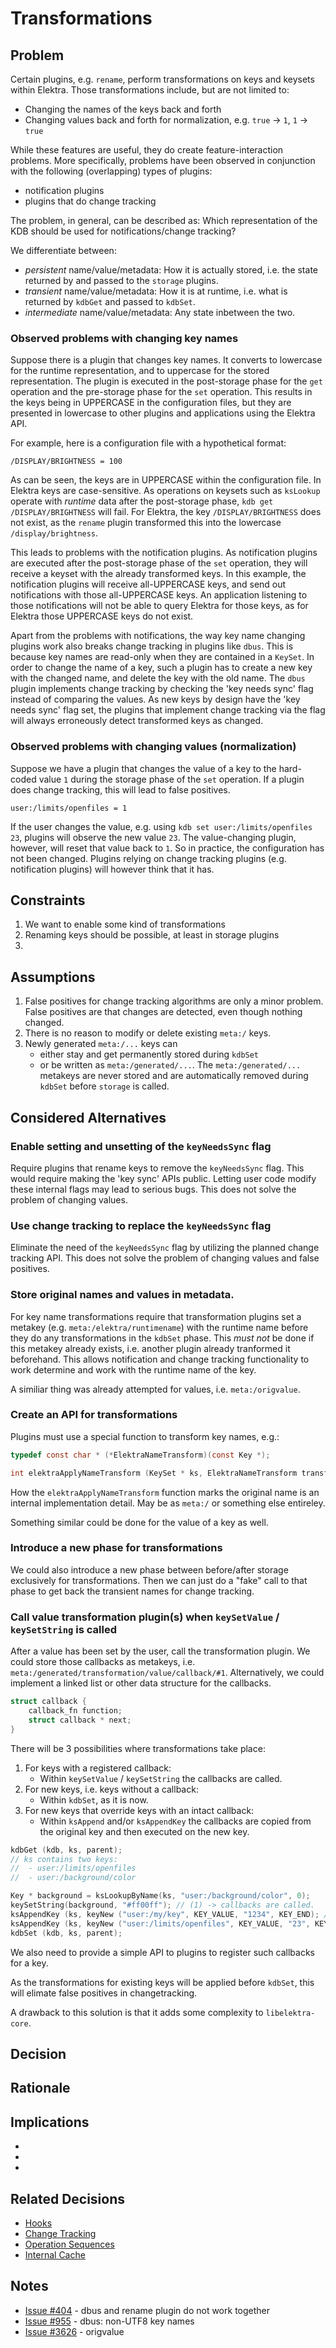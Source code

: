 # Transformations

## Problem

Certain plugins, e.g. `rename`, perform transformations on keys and keysets within Elektra.
Those transformations include, but are not limited to:

- Changing the names of the keys back and forth
- Changing values back and forth for normalization, e.g. `true` -> `1`, `1` -> `true`

While these features are useful, they do create feature-interaction problems.
More specifically, problems have been observed in conjunction with the following (overlapping) types of plugins:

- notification plugins
- plugins that do change tracking

The problem, in general, can be described as: Which representation of the KDB should be used for notifications/change tracking?

We differentiate between:

- _persistent_ name/value/metadata: How it is actually stored, i.e. the state returned by and passed to the `storage` plugins.
- _transient_ name/value/metadata: How it is at runtime, i.e. what is returned by `kdbGet` and passed to `kdbSet`.
- _intermediate_ name/value/metadata: Any state inbetween the two.

### Observed problems with changing key names

Suppose there is a plugin that changes key names.
It converts to lowercase for the runtime representation, and to uppercase for the stored representation.
The plugin is executed in the post-storage phase for the `get` operation and the pre-storage phase for the `set` operation.
This results in the keys being in UPPERCASE in the configuration files, but they are presented in lowercase to other plugins and applications using the Elektra API.

For example, here is a configuration file with a hypothetical format:

```
/DISPLAY/BRIGHTNESS = 100
```

As can be seen, the keys are in UPPERCASE within the configuration file.
In Elektra keys are case-sensitive.
As operations on keysets such as `ksLookup` operate with _runtime_ data after the post-storage phase, `kdb get /DISPLAY/BRIGHTNESS` will fail.
For Elektra, the key `/DISPLAY/BRIGHTNESS` does not exist, as the `rename` plugin transformed this into the lowercase `/display/brightness`.

This leads to problems with the notification plugins.
As notification plugins are executed after the post-storage phase of the `set` operation, they will receive a keyset with the already transformed keys.
In this example, the notification plugins will receive all-UPPERCASE keys, and send out notifications with those all-UPPERCASE keys.
An application listening to those notifications will not be able to query Elektra for those keys, as for Elektra those UPPERCASE keys do not exist.

Apart from the problems with notifications, the way key name changing plugins work also breaks change tracking in plugins like `dbus`.
This is because key names are read-only when they are contained in a `KeySet`.
In order to change the name of a key, such a plugin has to create a new key with the changed name, and delete the key with the old name.
The `dbus` plugin implements change tracking by checking the 'key needs sync' flag instead of comparing the values.
As new keys by design have the 'key needs sync' flag set, the plugins that implement change tracking via the flag will always erroneously detect transformed keys as changed.

### Observed problems with changing values (normalization)

Suppose we have a plugin that changes the value of a key to the hard-coded value `1` during the storage phase of the `set` operation.
If a plugin does change tracking, this will lead to false positives.

```
user:/limits/openfiles = 1
```

If the user changes the value, e.g. using `kdb set user:/limits/openfiles 23`, plugins will observe the new value `23`.
The value-changing plugin, however, will reset that value back to `1`.
So in practice, the configuration has not been changed.
Plugins relying on change tracking plugins (e.g. notification plugins) will however think that it has.

## Constraints

1. We want to enable some kind of transformations
2. Renaming keys should be possible, at least in storage plugins
3.

## Assumptions

1. False positives for change tracking algorithms are only a minor problem.
   False positives are that changes are detected, even though nothing changed.
2. There is no reason to modify or delete existing `meta:/` keys.
3. Newly generated `meta:/...` keys can
   - either stay and get permanently stored during `kdbSet`
   - or be written as `meta:/generated/...`.
     The `meta:/generated/...` metakeys are never stored and are automatically removed during `kdbSet` before `storage` is called.

## Considered Alternatives

### Enable setting and unsetting of the `keyNeedsSync` flag

Require plugins that rename keys to remove the `keyNeedsSync` flag.
This would require making the 'key sync' APIs public.
Letting user code modify these internal flags may lead to serious bugs.
This does not solve the problem of changing values.

### Use change tracking to replace the `keyNeedsSync` flag

Eliminate the need of the `keyNeedsSync` flag by utilizing the planned change tracking API.
This does not solve the problem of changing values and false positives.

### Store original names and values in metadata.

For key name transformations require that transformation plugins set a metakey (e.g. `meta:/elektra/runtimename`) with the runtime name before they do any transformations in the `kdbSet` phase.
This _must not_ be done if this metakey already exists, i.e. another plugin already tranformed it beforehand.
This allows notification and change tracking functionality to work determine and work with the runtime name of the key.

A similiar thing was already attempted for values, i.e. `meta:/origvalue`.

### Create an API for transformations

Plugins must use a special function to transform key names, e.g.:

```c
typedef const char * (*ElektraNameTransform)(const Key *);

int elektraApplyNameTransform (KeySet * ks, ElektraNameTransform transform);
```

How the `elektraApplyNameTransform` function marks the original name is an internal implementation detail.
May be as `meta:/` or something else entireley.

Something similar could be done for the value of a key as well.

### Introduce a new phase for transformations

We could also introduce a new phase between before/after storage exclusively for transformations.
Then we can just do a "fake" call to that phase to get back the transient names for change tracking.

### Call value transformation plugin(s) when `keySetValue` / `keySetString` is called

After a value has been set by the user, call the transformation plugin.
We could store those callbacks as metakeys, i.e. `meta:/generated/transformation/value/callback/#1`.
Alternatively, we could implement a linked list or other data structure for the callbacks.

```c
struct callback {
    callback_fn function;
    struct callback * next;
}
```

There will be 3 possibilities where transformations take place:

1. For keys with a registered callback: 
   - Within `keySetValue` / `keySetString` the callbacks are called.
2. For new keys, i.e. keys without a callback: 
   - Within `kdbSet`, as it is now.
3. For new keys that override keys with an intact callback:
   - Within `ksAppend` and/or `ksAppendKey` the callbacks are copied from the original key and then executed on the new key.


```c
kdbGet (kdb, ks, parent);
// ks contains two keys: 
//  - user:/limits/openfiles
//  - user:/background/color

Key * background = ksLookupByName(ks, "user:/background/color", 0);
keySetString(background, "#ff00ff"); // (1) -> callbacks are called.
ksAppendKey (ks, keyNew ("user:/my/key", KEY_VALUE, "1234", KEY_END); // (2) -> transformation will happen inside kdbSet
ksAppendKey (ks, keyNew ("user:/limits/openfiles", KEY_VALUE, "23", KEY_END); // (3) -> replaces existing key, callbacks of existing key are copied and then executed
kdbSet (kdb, ks, parent);
```

We also need to provide a simple API to plugins to register such callbacks for a key.

As the transformations for existing keys will be applied before `kdbSet`, this will elimate false positives in changetracking.

A drawback to this solution is that it adds some complexity to `libelektra-core`.

## Decision

## Rationale

## Implications

-
-
-

## Related Decisions

- [Hooks](../4_partially_implemented/hooks.md)
- [Change Tracking](../0_drafts/change_tracking.md)
- [Operation Sequences](../0_drafts/operation_sequences.md)
- [Internal Cache](../3_decided/internal_cache.md)

## Notes

- [Issue #404](https://issues.libelektra.org/404) - dbus and rename plugin do not work together
- [Issue #955](https://issues.libelektra.org/955) - dbus: non-UTF8 key names
- [Issue #3626](https://issues.libelektra.org/3626) - origvalue
